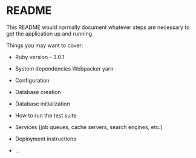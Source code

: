 # README

This README would normally document whatever steps are necessary to get the
application up and running.

Things you may want to cover:

* Ruby version - 3.0.1

* System dependencies
Webpacker
yarn


* Configuration

* Database creation

* Database initialization

* How to run the test suite

* Services (job queues, cache servers, search engines, etc.)

* Deployment instructions

* ...
